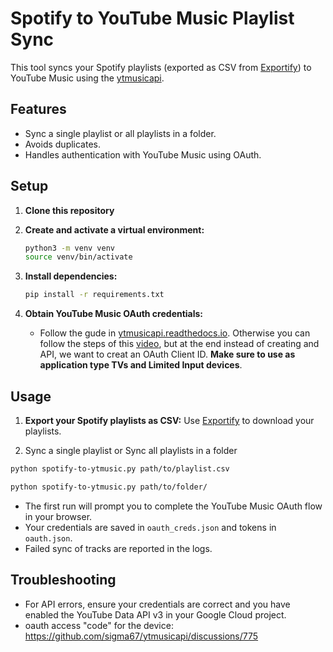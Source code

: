 # Spotify to YouTube Music Playlist Sync

This tool syncs your Spotify playlists (exported as CSV from [Exportify](https://exportify.app/)) to YouTube Music using the [ytmusicapi](https://ytmusicapi.readthedocs.io/).

## Features

- Sync a single playlist or all playlists in a folder.
- Avoids duplicates.
- Handles authentication with YouTube Music using OAuth.

## Setup

1. **Clone this repository**

2. **Create and activate a virtual environment:**

   ```sh
   python3 -m venv venv
   source venv/bin/activate
   ```

3. **Install dependencies:**

   ```sh
   pip install -r requirements.txt
   ```

4. **Obtain YouTube Music OAuth credentials:**
   - Follow the gude in [ytmusicapi.readthedocs.io](https://ytmusicapi.readthedocs.io/en/stable/setup/oauth.html). Otherwise you can follow the steps of this [video](https://www.youtube.com/watch?v=LLAZUTbc97I), but at the end instead of creating and API, we want to creat an OAuth Client ID. **Make sure to use as application type TVs and Limited Input devices**.

## Usage

1. **Export your Spotify playlists as CSV:**
Use [Exportify](https://exportify.app/) to download your playlists.

2. Sync a single playlist or Sync all playlists in a folder

```sh
python spotify-to-ytmusic.py path/to/playlist.csv

python spotify-to-ytmusic.py path/to/folder/
```

- The first run will prompt you to complete the YouTube Music OAuth flow in your browser.
- Your credentials are saved in `oauth_creds.json` and tokens in `oauth.json`.
- Failed sync of tracks are reported in the logs.

## Troubleshooting

- For API errors, ensure your credentials are correct and you have enabled the YouTube Data API v3 in your Google Cloud project.
- oauth access "code" for the device: https://github.com/sigma67/ytmusicapi/discussions/775